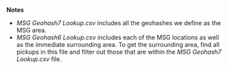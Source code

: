 **Notes**
- *MSG Geohash7 Lookup.csv* includes all the geohashes we define as the MSG area.
- *MSG Geohash6 Lookup.csv* includes each of the MSG locations as well as the immediate surrounding area. To get the surrounding area, find all pickups in this file and filter out those that are within the *MSG Geohash7 Lookup.csv* file.
